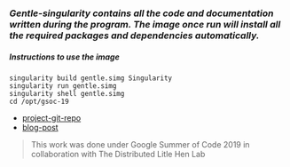 ### *Gentle-singularity contains all the code and documentation written during the program. The image once run will install all the required packages and dependencies automatically.*

##### Instructions to use the image
```
singularity build gentle.simg Singularity
singularity run gentle.simg
singularity shell gentle.simg
cd /opt/gsoc-19
```

* [project-git-repo](https://github.com/shreya2111/gentle-labs)
* [blog-post](https://shreya2111.github.io/gsoc/report)


> This work was done under Google Summer of Code 2019 in collaboration with The Distributed Litle Hen Lab
